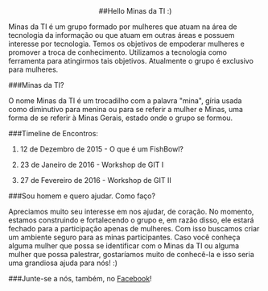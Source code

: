 <center>##Hello Minas da TI :)</center>

Minas da TI é um grupo formado por mulheres que atuam na área de tecnologia da informação ou que atuam em outras áreas e possuem interesse por tecnologia. Temos os objetivos de empoderar mulheres e promover a troca de conhecimento. Utilizamos a tecnologia como ferramenta para atingirmos tais objetivos. Atualmente o grupo é exclusivo para mulheres.

###Minas da TI?

O nome Minas da TI é um trocadilho com a palavra "mina", gíria usada como diminutivo para menina ou para se referir a mulher e Minas, uma forma de se referir à Minas Gerais, estado onde o grupo se formou.

###Timeline de Encontros: 

1. 12 de Dezembro de 2015 - O que é um FishBowl?

2. 23 de Janeiro de 2016 - Workshop de GIT I

3. 27 de Fevereiro de 2016 - Workshop de GIT II

###Sou homem e quero ajudar. Como faço?

Apreciamos muito seu interesse em nos ajudar, de coração. No momento, estamos construindo e fortalecendo o grupo e, em razão disso, ele estará fechado para a participação apenas de mulheres. Com isso buscamos criar um ambiente seguro para as minas participantes. Caso você conheça alguma mulher que possa se identificar com o Minas da TI ou alguma mulher que possa palestrar, gostaríamos muito de conhecê-la e isso seria uma grandiosa ajuda para nós! :)

###Junte-se a nós, também, no [Facebook](https://www.facebook.com/groups/715314918600538/)!

